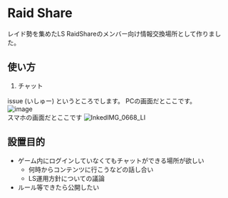 # Raid Share

レイド勢を集めたLS RaidShareのメンバー向け情報交換場所として作りました。


## 使い方

1. チャット

issue (いしゅー) というところでします。
PCの画面だとここです。  
![image](https://user-images.githubusercontent.com/39856549/106034637-80063f80-6116-11eb-9bef-f6feb3478479.png)  
スマホの画面だとここです
![InkedIMG_0668_LI](https://user-images.githubusercontent.com/39856549/106035329-57327a00-6117-11eb-9756-34afb8d5bf1d.jpg)




## 設置目的

* ゲーム内にログインしていなくてもチャットができる場所が欲しい
	* 何時からコンテンツに行こうなどの話し合い
	* LS運用方針についての議論
* ルール等できたら公開したい


